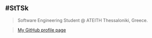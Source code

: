 #StTSk
---

> Software Engineering Student @ ATEITH Thessaloniki, Greece.

> [My GitHub profile page](https://github.com/StTsk)
